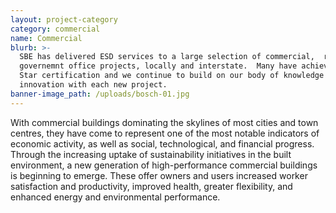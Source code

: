 ```yaml
---
layout: project-category
category: commercial
name: Commercial
blurb: >-
  SBE has delivered ESD services to a large selection of commercial,  retail and
  governemnt office projects, locally and interstate.  Many have achieved Green
  Star certification and we continue to build on our body of knowledge and
  innovation with each new project.
banner-image_path: /uploads/bosch-01.jpg
---
```



With commercial buildings dominating the skylines of most cities and town centres, they have come to represent one of the most notable indicators of economic activity, as well as social, technological, and financial progress. Through the increasing uptake of sustainability initiatives in the built environment, a new generation of high-performance commercial buildings is beginning to emerge. These offer owners and users increased worker satisfaction and productivity, improved health, greater flexibility, and enhanced energy and environmental performance.